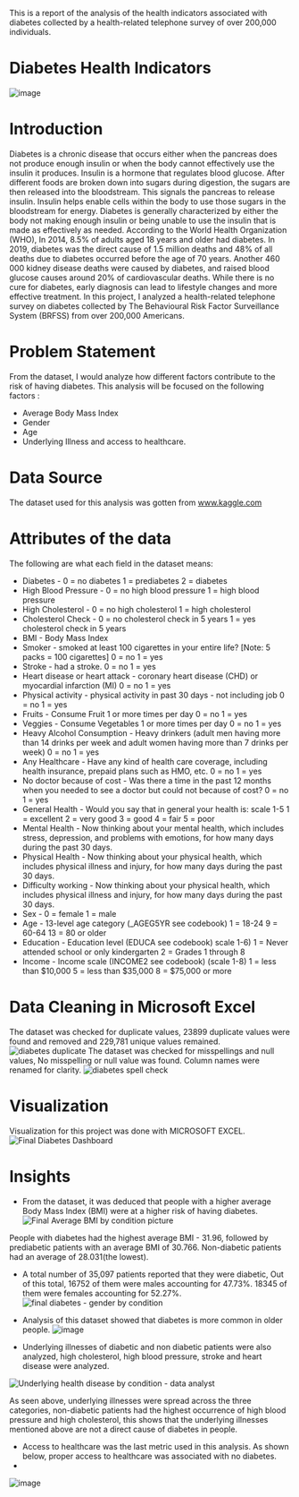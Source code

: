 This is a report of the analysis of the health indicators associated with diabetes collected by a health-related telephone survey of over 200,000 individuals.
# Diabetes Health Indicators
![image](https://user-images.githubusercontent.com/109909855/194783189-233b9920-a96d-48dc-bc22-0ef523f3bd26.png)
# Introduction
Diabetes is a chronic disease that occurs either when the pancreas does not produce enough insulin or when the body cannot effectively use the insulin it produces. Insulin is a hormone that regulates blood glucose.
After different foods are broken down into sugars during digestion, the sugars are then released into the bloodstream. This signals the pancreas to release insulin. Insulin helps enable cells within the body to use those sugars in the bloodstream for energy. Diabetes is generally characterized by either the body not making enough insulin or being unable to use the insulin that is made as effectively as needed.
According to the World Health Organization (WHO), In 2014, 8.5% of adults aged 18 years and older had diabetes. In 2019, diabetes was the direct cause of 1.5 million deaths and 48% of all deaths due to diabetes occurred before the age of 70 years. Another 460 000 kidney disease deaths were caused by diabetes, and raised blood glucose causes around 20% of cardiovascular deaths.
While there is no cure for diabetes, early diagnosis can lead to lifestyle changes and more effective treatment. In this project, I analyzed a health-related telephone survey on diabetes collected by The Behavioural Risk Factor Surveillance System (BRFSS) from over 200,000  Americans.
# Problem Statement
From the dataset, I would analyze how different factors contribute to the risk of having diabetes. This analysis will be focused on the following factors :
* Average Body Mass Index
* Gender
* Age
* Underlying Illness and access to healthcare. 
# Data Source
The dataset used for this analysis was gotten from www.kaggle.com 
# Attributes of the data
The following are what each field in the dataset means:
* Diabetes - 0 = no diabetes 1 = prediabetes 2 = diabetes
* High Blood Pressure - 0 = no high blood pressure 1 = high blood pressure
* High Cholesterol - 0 = no high cholesterol 1 = high cholesterol
* Cholesterol Check - 0 = no cholesterol check in 5 years 1 = yes cholesterol check in 5 years
* BMI - Body Mass Index
* Smoker -  smoked at least 100 cigarettes in your entire life? [Note: 5 packs = 100 cigarettes] 0 = no 1 = yes
* Stroke - had a stroke. 0 = no 1 = yes
* Heart disease or heart attack - coronary heart disease (CHD) or myocardial infarction (MI) 0 = no 1 = yes
* Physical activity - physical activity in past 30 days - not including job 0 = no 1 = yes
* Fruits - Consume Fruit 1 or more times per day 0 = no 1 = yes
* Veggies - Consume Vegetables 1 or more times per day 0 = no 1 = yes
* Heavy Alcohol Consumption - Heavy drinkers (adult men having more than 14 drinks per week and adult women having more than 7 drinks per week) 0 = no 1 = yes
* Any Healthcare - Have any kind of health care coverage, including health insurance, prepaid plans such as HMO, etc. 0 = no 1 = yes
* No doctor because of cost - Was there a time in the past 12 months when you needed to see a doctor but could not because of cost? 0 = no 1 = yes
* General Health - Would you say that in general your health is: scale 1-5 1 = excellent 2 = very good 3 = good 4 = fair 5 = poor
* Mental Health - Now thinking about your mental health, which includes stress, depression, and problems with emotions, for how many days during the past 30 days.
* Physical Health - Now thinking about your physical health, which includes physical illness and injury, for how many days during the past 30 days.
* Difficulty working - Now thinking about your physical health, which includes physical illness and injury, for how many days during the past 30 days.
* Sex - 0 = female 1 = male
* Age - 13-level age category (_AGEG5YR see codebook) 1 = 18-24 9 = 60-64 13 = 80 or older
* Education - Education level (EDUCA see codebook) scale 1-6) 1 = Never attended school or only kindergarten 2 = Grades 1 through 8
* Income - Income scale (INCOME2 see codebook) (scale 1-8) 1 = less than $10,000 5 = less than $35,000 8 = $75,000 or more
# Data Cleaning in Microsoft Excel
The dataset was checked for duplicate values, 23899 duplicate values were found and removed and 229,781 unique values remained.
![diabetes duplicate](https://user-images.githubusercontent.com/109909855/194786316-3ab3a8c3-17fc-4427-927c-85c683f5d99b.JPG)
The dataset was checked for misspellings and null values, No misspelling or null value was found.
Column names were renamed for clarity.
![diabetes spell check](https://user-images.githubusercontent.com/109909855/194786604-f0d4075a-8d2d-425e-9cbe-fc61fb00135b.JPG)
# Visualization
Visualization for this project was done with MICROSOFT EXCEL.
![Final Diabetes Dashboard](https://user-images.githubusercontent.com/109909855/225300527-16812347-3bd3-4cbe-a6e4-f5ba53527a3f.JPG)

# Insights
* From the dataset, it was deduced that people with a higher average Body Mass Index (BMI) were at a higher risk of having diabetes. 
![Final Average BMI by condition picture](https://user-images.githubusercontent.com/109909855/225301547-edc630f5-0e50-4da3-972e-4b32006784f5.JPG)


People with diabetes had the highest average BMI - 31.96, followed by prediabetic patients with an average BMI of 30.766. Non-diabetic patients had an average of 28.031(the lowest). 
* A total number of 35,097 patients reported that they were diabetic, Out of this total, 16752 of them were males accounting for 47.73%. 18345 of them were females accounting for 52.27%.
![final diabetes - gender by condition](https://user-images.githubusercontent.com/109909855/225302304-747b1a5a-de4a-4ca6-8b4c-e3a4f4d305b0.JPG)

* Analysis of this dataset showed that diabetes is more common in older people.
![image](https://user-images.githubusercontent.com/109909855/195997636-a62d373d-ec08-4ae4-a630-7816facef7d0.png)
* Underlying illnesses of diabetic and non diabetic patients were also analyzed, high cholesterol, high blood pressure, stroke and heart disease were analyzed.


![Underlying health disease by condition - data analyst](https://user-images.githubusercontent.com/109909855/225303407-27f779d2-2fa2-4e4d-98ef-8296e829c9e9.JPG)


As seen above, underlying illnesses were spread across the three categories, non-diabetic patients had the highest occurrence of high blood pressure and high cholesterol, this shows that the underlying illnesses mentioned above are not a direct cause of diabetes in people.

* Access to healthcare was the last metric used in this analysis. As shown below, proper access to healthcare was associated with no diabetes.
* 
![image](https://user-images.githubusercontent.com/109909855/195998306-d2d4b7ee-eac7-43ee-8ddc-32cfaa79ebb8.png)
